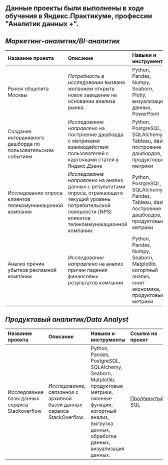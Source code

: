 ## Данные проекты были выполнены в ходе обучения в Яндекс.Практикуме, профессии "Аналитик данных +".
## *Маркетинг-аналитик/BI-аналитик*

| Название проекта | Описание |	Навыки и инструменты | Ссылка на проект|
| :--------------- | :------- | :----------------------- | :----- |
| Рынок общепита Москвы | *Потребность в исследовании* вызвана желанием открыть новое заведение на основании анализа рынка.  | Python, Pandas, Numpy, Seaborn, Plotly, визуализация данных, PowerPoint | [Исследование рынка общественного питания][1] |
| Создание интеракивного дашборда по пользовательским событиям  | *Исследование направлено* на построение дашборда с метриками взаимодействия пользователей с карточками статей в Яндекс.Дзене | Python, PostgreSQL, SQLAlchemy, Tableau, dash, построение дашбордов, продуктовые метрики | [Дашборд по данным Яндекс.Дзен][2] |
| Исследование опроса клиентов телекомунникацонной компании | *Исследование направлено* на анализ данных с результатами опроса, отражающего текущий уровень потребительской лояльности (NPS) клиентов телекоммуникационной компании. | Python, PostgreSQL, SQLAlchemy, Pandas, Tableau, dash, построение дашбордов, продуктовые метрики | [Дашборд отражающий текущий уровень NPS][3] |
| Анализ причин убытков рекламной компании  | *Исследование направлено* на анализ причин падения финансовых результатов компании | Python, Pandas, Numpy, Seaborn, Matplotlib, когортный анализ, юнит-экономика, продуктовые метрики | [Расчет LTV, CAC, Retention rate, DAU, WAU, MAU][4] |

## *Продуктовый аналитик/Data Analyst*

| Название проекта | Описание |	Навыки и инструменты | Ссылка на проект|
| :--------------- | :------- | :----------------------- | :----- |
| Исследование базы данных сервиса Stackoverflow        | *Исследование, связанное*  с архивной базой данных сервиса StackOverflow.  |Python, Pandas, PostgreSQL, SQLAlchemy, Seaborn, Matplotlib, продуктовые метрики, оконные функции, когортный анализ, выгрузка данных, обработка данных, визуализация данных.| [Продвинутый SQL][5]|



[1]:https://github.com/Suslov79/Practic/tree/main/open_restaurant
[2]:https://github.com/Suslov79/Practic/tree/main/yandex_zen
[3]:https://github.com/Suslov79/Practic/tree/main/telecomm
[4]:https://github.com/Suslov79/Practic/tree/main/advirtisment
[5]:https://github.com/Suslov79/Practic/tree/main/advanced_SQL
